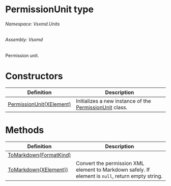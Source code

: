 <a name='T-Vsxmd-Units-PermissionUnit'></a>
# PermissionUnit type

###### Namespace:  Vsxmd.Units

###### Assembly:  Vsxmd

Permission unit.

# Constructors

| Definition | Description |
|-|-|
| [PermissionUnit(XElement)](/Vsxmd.Units/Constructors.md/#M-Vsxmd-Units-PermissionUnit-#ctor-System-Xml-Linq-XElement-) | Initializes a new instance of the [PermissionUnit](/Vsxmd.Units/PermissionUnit.md/#T-Vsxmd-Units-PermissionUnit) class. |

# Methods

| Definition | Description |
|-|-|
| [ToMarkdown(FormatKind)](/Vsxmd.Units/ToMarkdown.md/#M-Vsxmd-Units-PermissionUnit-ToMarkdown-Vsxmd-Units-FormatKind-) |  |
| [ToMarkdown(XElement})](/Vsxmd.Units/ToMarkdown.md/#M-Vsxmd-Units-PermissionUnit-ToMarkdown-System-Collections-Generic-IEnumerable{System-Xml-Linq-XElement}-) | Convert the permission XML element to Markdown safely. If element is `null`, return empty string. |

